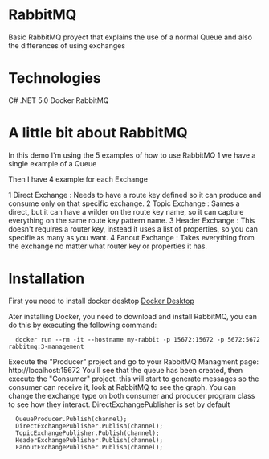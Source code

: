 # RabbitMQ
Basic RabbitMQ proyect that explains the use of a normal Queue and also the differences of using exchanges

# Technologies
C#
.NET 5.0
Docker
RabbitMQ 

# A little bit about RabbitMQ
In this demo I'm using the 5 examples of how to use RabbitMQ
1 we have a single example of a Queue

Then I have 4 example for each Exchange

1 Direct Exchange : Needs to have a route key defined so it can produce and consume only on that specific exchange.
2 Topic Exchange  : Sames a direct, but it can have a wilder on the route key name, so it can capture everything on the same route key pattern name.
3 Header Exchange : This doesn't requires a router key, instead it uses a list of properties, so you can specifie as many as you want.
4 Fanout Exchange : Takes everything from the exchange no matter what router key or properties it has.

# Installation
First you need to install docker desktop 
[Docker Desktop](https://docs.docker.com/desktop/windows/install/)

Ater installing Docker, you need to download and install RabbitMQ, you can do this by executing the following command:
```
  docker run --rm -it --hostname my-rabbit -p 15672:15672 -p 5672:5672 rabbitmq:3-management
```

Execute the "Producer" project and go to your RabbitMQ Managment page: http://localhost:15672
You'll see that the queue has been created, then execute the "Consumer" project.
this will start to generate messages so the consumer can receive it, look at RabbitMQ to see the graph.
You can change the exchange type on both consumer and producer program class to see how they interact.
DirectExchangePublisher is set by default

```
  QueueProducer.Publish(channel);
  DirectExchangePublisher.Publish(channel);
  TopicExchangePublisher.Publish(channel);
  HeaderExchangePublisher.Publish(channel);
  FanoutExchangePublisher.Publish(channel);
```


